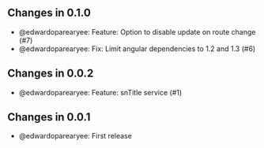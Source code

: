 ## Changes in 0.1.0

 * @edwardoparearyee: Feature: Option to disable update on route change (#7)
 * @edwardoparearyee: Fix: Limit angular dependencies to 1.2 and 1.3 (#6)

## Changes in 0.0.2

 * @edwardoparearyee: Feature: snTitle service (#1)

## Changes in 0.0.1

 * @edwardoparearyee: First release
